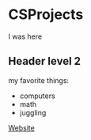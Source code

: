# CSProjects


I was here

## Header level 2
my favorite things:
- computers
- math
- juggling

[Website](https://emmam25.github.io/CSProjects/)
